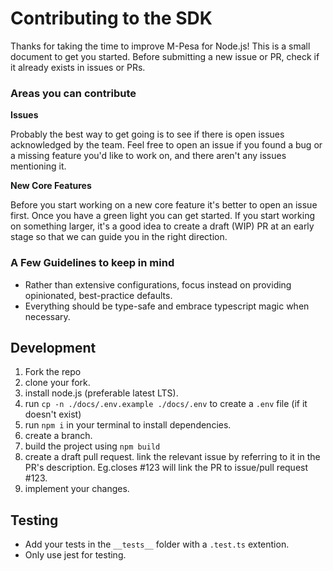 # Contributing to the SDK

Thanks for taking the time to improve M-Pesa for Node.js! This is a small document to get you started. Before submitting a new issue or PR, check if it already exists in issues or PRs.

### Areas you can contribute

**Issues**

Probably the best way to get going is to see if there is open issues acknowledged by the team. Feel free to open an issue if you found a bug or a missing feature you'd like to work on, and there aren't any issues mentioning it.

**New Core Features**

Before you start working on a new core feature it's better to open an issue first. Once you have a green light you can get started. If you start working on something larger, it's a good idea to create a draft (WIP) PR at an early stage so that we can guide you in the right direction.

### A Few Guidelines to keep in mind

- Rather than extensive configurations, focus instead on providing opinionated, best-practice defaults.
- Everything should be type-safe and embrace typescript magic when necessary.

## Development

1. Fork the repo
2. clone your fork.
3. install node.js (preferable latest LTS).
4. run `cp -n ./docs/.env.example ./docs/.env` to create a `.env` file (if it doesn't exist)
5. run `npm i` in your terminal to install dependencies.
6. create a branch.
7. build the project using `npm build`
8. create a draft pull request. link the relevant issue by referring to it in the PR's description. Eg.closes #123 will link the PR to issue/pull request #123.
9. implement your changes.

## Testing

- Add your tests in the `__tests__` folder with a `.test.ts` extention.
- Only use jest for testing.